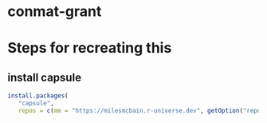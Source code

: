 
# conmat-grant

<!-- badges: start -->
<!-- badges: end -->

# Steps for recreating this

## install capsule

```r
install.packages(
   "capsule", 
   repos = c(mm = "https://milesmcbain.r-universe.dev", getOption("repos")))
```



